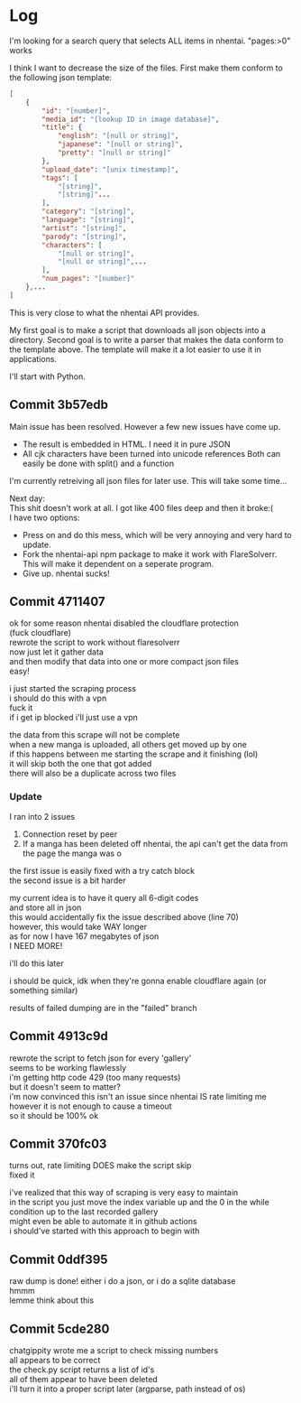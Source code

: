# Log
I'm looking for a search query that selects ALL items in nhentai. "pages:>0" works

I think I want to decrease the size of the files. First make them conform to the following json template:

```json
[
    {
        "id": "[number]",
        "media_id": "[lookup ID in image database]",
        "title": {
            "english": "[null or string]",
            "japanese": "[null or string]",
            "pretty": "[null or string]"
        },
        "upload_date": "[unix timestamp]",
        "tags": [
            "[string]",
            "[string]"...
        ],
        "category": "[string]",
        "language": "[string]",
        "artist": "[string]",
        "parody": "[string]",
        "characters": [
            "[null or string]",
            "[null or string]",...
        ],
        "num_pages": "[number]"
    },...
]
```

This is very close to what the nhentai API provides.

My first goal is to make a script that downloads all json objects into a directory. Second goal is to write a parser that makes the data conform to the template above. The template will make it a lot easier to use it in applications.

I'll start with Python.

## Commit 3b57edb

Main issue has been resolved. However a few new issues have come up.  
- The result is embedded in HTML. I need it in pure JSON
- All cjk characters have been turned into unicode references
Both can easily be done with split() and a function  

I'm currently retreiving all json files for later use. This will take some time...  

Next day:  
This shit doesn't work at all. I got like 400 files deep and then it broke:(  
I have two options:
- Press on and do this mess, which will be very annoying and very hard to update.
- Fork the nhentai-api npm package to make it work with FlareSolverr. This will make it dependent on a seperate program.
- Give up. nhentai sucks!

## Commit 4711407

ok for some reason nhentai disabled the cloudflare protection  
(fuck cloudflare)  
rewrote the script to work without flaresolverr  
now just let it gather data  
and then modify that data into one or more compact json files  
easy!  

i just started the scraping process  
i should do this with a vpn  
fuck it  
if i get ip blocked i'll just use a vpn  

the data from this scrape will not be complete  
when a new manga is uploaded, all others get moved up by one  
if this happens between me starting the scrape and it finishing (lol)  
it will skip both the one that got added  
there will also be a duplicate across two files  

### Update
I ran into 2 issues
1. Connection reset by peer
2. If a manga has been deleted off nhentai, the api can't get the data from the page the manga was o

the first issue is easily fixed with a try catch block  
the second issue is a bit harder  

my current idea is to have it query all 6-digit codes  
and store all in json  
this would accidentally fix the issue described above (line 70)  
however, this would take WAY longer  
as for now I have 167 megabytes of json  
I NEED MORE!  

i'll do this later  

i should be quick, idk when they're gonna enable cloudflare again (or something similar)  

results of failed dumping are in the "failed" branch  

## Commit 4913c9d

rewrote the script to fetch json for every 'gallery'  
seems to be working flawlessly  
i'm getting http code 429 (too many requests)  
but it doesn't seem to matter?  
i'm now convinced this isn't an issue since nhentai IS rate limiting me  
however it is not enough to cause a timeout  
so it should be 100% ok  

## Commit 370fc03

turns out, rate limiting DOES make the script skip  
fixed it  

i've realized that this way of scraping is very easy to maintain  
in the script you just move the index variable up and the 0 in the while condition up to the last recorded gallery  
might even be able to automate it in github actions  
i should've started with this approach to begin with  

## Commit 0ddf395

raw dump is done!
either i do a json, or i do a sqlite database  
hmmm  
lemme think about this  

## Commit 5cde280

chatgippity wrote me a script to check missing numbers  
all appears to be correct  
the check.py script returns a list of id's  
all of them appear to have been deleted  
i'll turn it into a proper script later (argparse, path instead of os)

